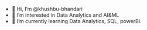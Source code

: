 - 👋 Hi, I’m @khushbu-bhandari
- 👀 I’m interested in Data Analytics and AI&ML
- 🌱 I’m currently learning Data Analytics, SQL, powerBi.

<!---
khushbu-bhandari/khushbu-bhandari is a ✨ special ✨ repository because its `README.md` (this file) appears on your GitHub profile.
You can click the Preview link to take a look at your changes.
--->
